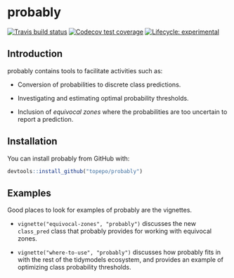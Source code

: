 
<!-- README.md is generated from README.Rmd. Please edit that file -->

# probably

[![Travis build
status](https://travis-ci.org/topepo/probably.svg?branch=master)](https://travis-ci.org/topepo/probably)
[![Codecov test
coverage](https://codecov.io/gh/topepo/probably/branch/master/graph/badge.svg)](https://codecov.io/gh/topepo/probably?branch=master)
[![Lifecycle:
experimental](https://img.shields.io/badge/lifecycle-experimental-orange.svg)](https://www.tidyverse.org/lifecycle/#experimental)

## Introduction

probably contains tools to facilitate activities such as:

  - Conversion of probabilities to discrete class predictions.

  - Investigating and estimating optimal probability thresholds.

  - Inclusion of *equivocal zones* where the probabilities are too
    uncertain to report a prediction.

## Installation

You can install probably from GitHub with:

``` r
devtools::install_github("topepo/probably")
```

## Examples

Good places to look for examples of probably are the vignettes.

  - `vignette("equivocal-zones", "probably")` discusses the new
    `class_pred` class that probably provides for working with equivocal
    zones.

  - `vignette("where-to-use", "probably")` discusses how probably fits
    in with the rest of the tidymodels ecosystem, and provides an
    example of optimizing class probability thresholds.
